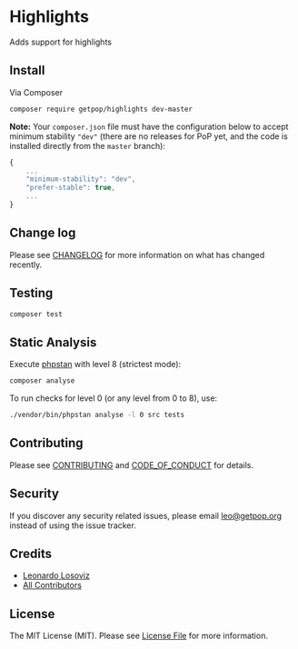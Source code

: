 # Highlights

<!--
[![Latest Version on Packagist][ico-version]][link-packagist]
[![Software License][ico-license]](LICENSE.md)
[![Build Status][ico-travis]][link-travis]
[![Coverage Status][ico-scrutinizer]][link-scrutinizer]
[![Quality Score][ico-code-quality]][link-code-quality]
[![Total Downloads][ico-downloads]][link-downloads]
-->

Adds support for highlights

## Install

Via Composer

``` bash
composer require getpop/highlights dev-master
```

**Note:** Your `composer.json` file must have the configuration below to accept minimum stability `"dev"` (there are no releases for PoP yet, and the code is installed directly from the `master` branch):

```javascript
{
    ...
    "minimum-stability": "dev",
    "prefer-stable": true,
    ...
}
```

<!--
## Usage

``` php
```
-->

## Change log

Please see [CHANGELOG](CHANGELOG.md) for more information on what has changed recently.

## Testing

``` bash
composer test
```

## Static Analysis

Execute [phpstan](https://github.com/phpstan/phpstan) with level 8 (strictest mode):

``` bash
composer analyse
```

To run checks for level 0 (or any level from 0 to 8), use:

``` bash
./vendor/bin/phpstan analyse -l 0 src tests
```

## Contributing

Please see [CONTRIBUTING](CONTRIBUTING.md) and [CODE_OF_CONDUCT](CODE_OF_CONDUCT.md) for details.

## Security

If you discover any security related issues, please email leo@getpop.org instead of using the issue tracker.

## Credits

- [Leonardo Losoviz][link-author]
- [All Contributors][link-contributors]

## License

The MIT License (MIT). Please see [License File](LICENSE.md) for more information.

[ico-version]: https://img.shields.io/packagist/v/getpop/highlights.svg?style=flat-square
[ico-license]: https://img.shields.io/badge/license-MIT-brightgreen.svg?style=flat-square
[ico-travis]: https://img.shields.io/travis/getpop/highlights/master.svg?style=flat-square
[ico-scrutinizer]: https://img.shields.io/scrutinizer/coverage/g/getpop/highlights.svg?style=flat-square
[ico-code-quality]: https://img.shields.io/scrutinizer/g/getpop/highlights.svg?style=flat-square
[ico-downloads]: https://img.shields.io/packagist/dt/getpop/highlights.svg?style=flat-square

[link-packagist]: https://packagist.org/packages/getpop/highlights
[link-travis]: https://travis-ci.org/getpop/highlights
[link-scrutinizer]: https://scrutinizer-ci.com/g/getpop/highlights/code-structure
[link-code-quality]: https://scrutinizer-ci.com/g/getpop/highlights
[link-downloads]: https://packagist.org/packages/getpop/highlights
[link-author]: https://github.com/leoloso
[link-contributors]: ../../contributors
